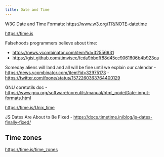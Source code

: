 ```yaml
---
title: Date and Time
---
```


W3C Date and Time Formats: https://www.w3.org/TR/NOTE-datetime

https://time.is

Falsehoods programmers believe about time:

- https://news.ycombinator.com/item?id=32556931
- https://gist.github.com/timvisee/fcda9bbdff88d45cc9061606b4b923ca

Someday aliens will land and all will be fine until we explain our calendar - https://news.ycombinator.com/item?id=32975173 - https://twitter.com/foone/status/1572260363764400129

GNU coretutils doc - https://www.gnu.org/software/coreutils/manual/html_node/Date-input-formats.html

https://time.is/Unix_time

JS Dates Are About to Be Fixed - https://docs.timetime.in/blog/js-dates-finally-fixed/

## Time zones

https://time.is/time_zones
